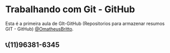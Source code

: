 
# Trabalhando com Git - GitHub

Esta é a primeira aula de GIt-GitHub 
(Repositorios para armazenar resumos GIT - GitHub) [@OmatheusBritto](https://github.com/omatheusbritto/).

## 📞(11)96381-6345
